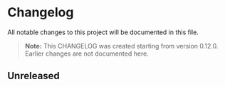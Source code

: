# Changelog

All notable changes to this project will be documented in this file.

> **Note:** This CHANGELOG was created starting from version 0.12.0. Earlier changes are not documented here.

## Unreleased
